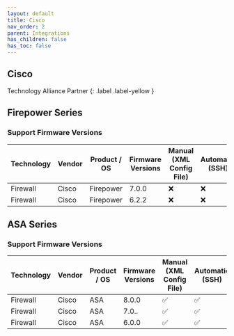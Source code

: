 ```yaml
---
layout: default
title: Cisco
nav_order: 2
parent: Integrations
has_children: false
has_toc: false
---
```


## Cisco 
Technology Alliance Partner
{: .label .label-yellow }

## Firepower Series

### Support Firmware Versions
<div markdown="1">

|Technology|Vendor|Product / OS|Firmware Versions| Manual (XML Config File)|Automatic (SSH)|Automatic (API)|
|---|---|---|---|---|---|---|
|Firewall|Cisco|Firepower|7.0.0|❌|❌|✅|
|Firewall|Cisco|Firepower|6.2.2|❌|❌|✅|

</div>

## ASA Series

### Support Firmware Versions
<div markdown="1">

|Technology|Vendor|Product / OS|Firmware Versions| Manual (XML Config File)|Automatic (SSH)|Automatic (API)|
|---|---|---|---|---|---|---|
|Firewall|Cisco|ASA|8.0.0|✅|✅|❌|
|Firewall|Cisco|ASA|7.0..|✅|✅|❌|
|Firewall|Cisco|ASA|6.0.0|✅|✅|❌|

</div>
